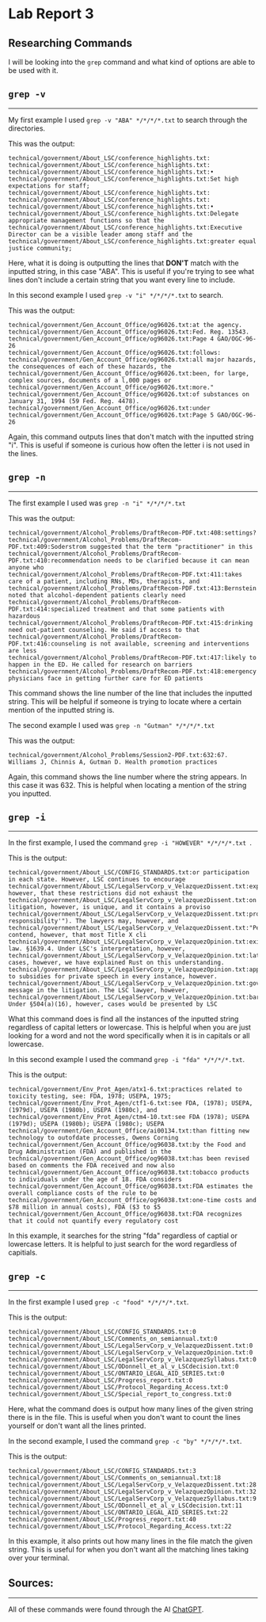 # Lab Report 3

## Researching Commands

I will be looking into the `grep` command and what kind of options are able to be used with it.

## `grep -v`
---

My first example I used `grep -v "ABA" */*/*/*.txt` to search through the directories.


This was the output:

```
technical/government/About_LSC/conference_highlights.txt:
technical/government/About_LSC/conference_highlights.txt:
technical/government/About_LSC/conference_highlights.txt:•
technical/government/About_LSC/conference_highlights.txt:Set high expectations for staff;
technical/government/About_LSC/conference_highlights.txt:
technical/government/About_LSC/conference_highlights.txt:
technical/government/About_LSC/conference_highlights.txt:•
technical/government/About_LSC/conference_highlights.txt:Delegate appropriate management functions so that the
technical/government/About_LSC/conference_highlights.txt:Executive Director can be a visible leader among staff and the
technical/government/About_LSC/conference_highlights.txt:greater equal justice community;
```

Here, what it is doing is outputting the lines that **DON'T** match with the inputted string, in this case "ABA". This is useful if you're trying to see what lines don't include a certain string that you want every line to include.

In this second example I used `grep -v "i" */*/*/*.txt` to search.

This was the output:

```
technical/government/Gen_Account_Office/og96026.txt:at the agency.
technical/government/Gen_Account_Office/og96026.txt:Fed. Reg. 13543.
technical/government/Gen_Account_Office/og96026.txt:Page 4 GAO/OGC-96-26
technical/government/Gen_Account_Office/og96026.txt:follows:
technical/government/Gen_Account_Office/og96026.txt:all major hazards, the consequences of each of these hazards, the
technical/government/Gen_Account_Office/og96026.txt:been, for large, complex sources, documents of a l,000 pages or
technical/government/Gen_Account_Office/og96026.txt:more."
technical/government/Gen_Account_Office/og96026.txt:of substances on January 31, 1994 (59 Fed. Reg. 4478).
technical/government/Gen_Account_Office/og96026.txt:under
technical/government/Gen_Account_Office/og96026.txt:Page 5 GAO/OGC-96-26
```

Again, this command outputs lines that don't match with the inputted string "i". This is useful if someone is curious how often the letter i is not used in the lines.

## `grep -n`
---

The first example I used was `grep -n "i" */*/*/*.txt`

This was the output:

```
technical/government/Alcohol_Problems/DraftRecom-PDF.txt:408:settings?
technical/government/Alcohol_Problems/DraftRecom-PDF.txt:409:Soderstrom suggested that the term "practitioner" in this
technical/government/Alcohol_Problems/DraftRecom-PDF.txt:410:recommendation needs to be clarified because it can mean anyone who
technical/government/Alcohol_Problems/DraftRecom-PDF.txt:411:takes care of a patient, including RNs, MDs, therapists, and
technical/government/Alcohol_Problems/DraftRecom-PDF.txt:413:Bernstein noted that alcohol-dependent patients clearly need
technical/government/Alcohol_Problems/DraftRecom-PDF.txt:414:specialized treatment and that some patients with hazardous
technical/government/Alcohol_Problems/DraftRecom-PDF.txt:415:drinking need out-patient counseling. He said if access to that
technical/government/Alcohol_Problems/DraftRecom-PDF.txt:416:counseling is not available, screening and interventions are less
technical/government/Alcohol_Problems/DraftRecom-PDF.txt:417:likely to happen in the ED. He called for research on barriers
technical/government/Alcohol_Problems/DraftRecom-PDF.txt:418:emergency physicians face in getting further care for ED patients
```

This command shows the line number of the line that includes the inputted string. This will be helpful if someone is trying to locate where a certain mention of the inputted string is.

The second example I used was `grep -n "Gutman" */*/*/*.txt` 

This was the output:

```
technical/government/Alcohol_Problems/Session2-PDF.txt:632:67. Williams J, Chinnis A, Gutman D. Health promotion practices
```

Again, this command shows the line number where the string appears. In this case it was 632. This is helpful when locating a mention of the string you inputted.

## `grep -i`
---

In the first example, I used the command `grep -i "HOWEVER" */*/*/*.txt `.

This is the output:

```
technical/government/About_LSC/CONFIG_STANDARDS.txt:or participation in each state. However, LSC continues to encourage
technical/government/About_LSC/LegalServCorp_v_VelazquezDissent.txt:experience, however, that these restrictions did not exhaust the
technical/government/About_LSC/LegalServCorp_v_VelazquezDissent.txt:on litigation, however, is unique, and it contains a proviso
technical/government/About_LSC/LegalServCorp_v_VelazquezDissent.txt:professional responsibility'"). The lawyers may, however, and
technical/government/About_LSC/LegalServCorp_v_VelazquezDissent.txt:"Petitioners contend, however, that most Title X cli
technical/government/About_LSC/LegalServCorp_v_VelazquezOpinion.txt:existing law. §1639.4. Under LSC's interpretation, however,
technical/government/About_LSC/LegalServCorp_v_VelazquezOpinion.txt:later cases, however, we have explained Rust on this understanding.
technical/government/About_LSC/LegalServCorp_v_VelazquezOpinion.txt:applies to subsidies for private speech in every instance, however.
technical/government/About_LSC/LegalServCorp_v_VelazquezOpinion.txt:government's message in the litigation. The LSC lawyer, however,
technical/government/About_LSC/LegalServCorp_v_VelazquezOpinion.txt:bar. Under §504(a)(16), however, cases would be presented by LSC
```
What this command does is find all the instances of the inputted string regardless of capital letters or lowercase. This is helpful when you are just looking for a word and not the word specifically when it is in capitals or all lowercase.

In this second example I used the command `grep -i "fda" */*/*/*.txt`. 

This is the output:

```
technical/government/Env_Prot_Agen/atx1-6.txt:practices related to toxicity testing, see: FDA, 1978; USEPA, 1975;
technical/government/Env_Prot_Agen/ctf1-6.txt:see FDA, (1978); USEPA, (1979d), USEPA (1980b), USEPA (1980c), and
technical/government/Env_Prot_Agen/ctm4-10.txt:see FDA (1978); USEPA (1979d); USEPA (1980b); USEPA (1980c); USEPA
technical/government/Gen_Account_Office/ai00134.txt:than fitting new technology to outofdate processes, Owens Corning
technical/government/Gen_Account_Office/og96038.txt:by the Food and Drug Administration (FDA) and published in the
technical/government/Gen_Account_Office/og96038.txt:has been revised based on comments the FDA received and now also
technical/government/Gen_Account_Office/og96038.txt:tobacco products to individuals under the age of 18. FDA considers
technical/government/Gen_Account_Office/og96038.txt:FDA estimates the overall compliance costs of the rule to be
technical/government/Gen_Account_Office/og96038.txt:one-time costs and $78 million in annual costs), FDA ($3 to $5
technical/government/Gen_Account_Office/og96038.txt:FDA recognizes that it could not quantify every regulatory cost
```

In this example, it searches for the string "fda" regardless of captial or lowercase letters. It is helpful to just search for the word regardless of capitials.

## `grep -c`
---

In the first example I used `grep -c "food" */*/*/*.txt`.

This is the output:

```
technical/government/About_LSC/CONFIG_STANDARDS.txt:0
technical/government/About_LSC/Comments_on_semiannual.txt:0
technical/government/About_LSC/LegalServCorp_v_VelazquezDissent.txt:0
technical/government/About_LSC/LegalServCorp_v_VelazquezOpinion.txt:0
technical/government/About_LSC/LegalServCorp_v_VelazquezSyllabus.txt:0
technical/government/About_LSC/ODonnell_et_al_v_LSCdecision.txt:0
technical/government/About_LSC/ONTARIO_LEGAL_AID_SERIES.txt:0
technical/government/About_LSC/Progress_report.txt:0
technical/government/About_LSC/Protocol_Regarding_Access.txt:0
technical/government/About_LSC/Special_report_to_congress.txt:0
```

Here, what the command does is output how many lines of the given string there is in the file. This is useful when you don't want to count the lines yourself or don't want all the lines printed.

In the second example, I used the command `grep -c "by" */*/*/*.txt`.

This is the output:

```
technical/government/About_LSC/CONFIG_STANDARDS.txt:3
technical/government/About_LSC/Comments_on_semiannual.txt:18
technical/government/About_LSC/LegalServCorp_v_VelazquezDissent.txt:28
technical/government/About_LSC/LegalServCorp_v_VelazquezOpinion.txt:32
technical/government/About_LSC/LegalServCorp_v_VelazquezSyllabus.txt:9
technical/government/About_LSC/ODonnell_et_al_v_LSCdecision.txt:11
technical/government/About_LSC/ONTARIO_LEGAL_AID_SERIES.txt:22
technical/government/About_LSC/Progress_report.txt:40
technical/government/About_LSC/Protocol_Regarding_Access.txt:22
```

In this example, it also prints out how many lines in the file match the given string. This is useful for when you don't want all the matching lines taking over your terminal.

## Sources:
---
All of these commands were found through the AI [ChatGPT](https://chat.openai.com/).
